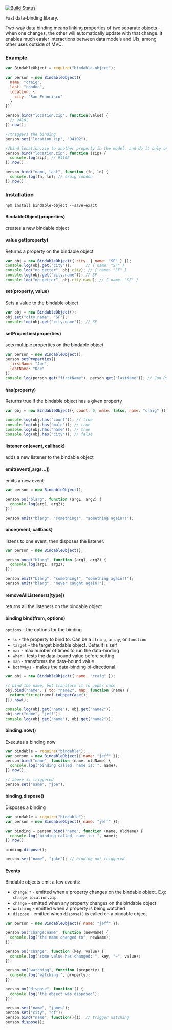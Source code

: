 [![Build Status](https://travis-ci.org/mojo-js/bindable-object.js.svg?branch=master)](https://travis-ci.org/mojo-js/bindable-object.js)

Fast data-binding library.

Two-way data binding means linking properties of two separate objects - when one changes, the other will automatically update with that change.  It enables much easier interactions between data models and UIs, among other uses outside of MVC.

### Example

```javascript
var BindableObject = require("bindable-object");

var person = new BindableObject({
  name: "craig",
  last: "condon",
  location: {
    city: "San Francisco"
  }
});

person.bind("location.zip", function(value) {
  // 94102
}).now();

//triggers the binding
person.set("location.zip", "94102");

//bind location.zip to another property in the model, and do it only once
person.bind("location.zip", function (zip) {
  console.log(zip); // 94102
}).now();

person.bind("name, last", function (fn, ln) {
  console.log(fn, ln); // craig condon
}).now();
```

### Installation

```
npm install bindable-object --save-exact
```

#### BindableObject(properties)

creates a new bindable object

#### value get(property)

Returns a property on the bindable object

```javascript
var obj = new BindableObject({ city: { name: "SF" } });
console.log(obj.get("city"));      // { name: "SF" }
console.log("no getter", obj.city); // { name: "SF" }
console.log(obj.get("city.name")); // SF
console.log("no getter", obj.city.name); // { name: "SF" }
```

#### set(property, value)

Sets a value to the bindable object

```javascript
var obj = new BindableObject();
obj.set("city.name", "SF");
console.log(obj.get("city.name")); // SF
```

#### setProperties(properties)

sets multiple properties on the bindable object

```javascript
var person = new BindableObject();
person.setProperties({
  firstName: "Jon",
  lastName: "Doe"
});
console.log(person.get("firstName"), person.get("lastName")); // Jon Doe
```

#### has(property)

Returns true if the bindable object has a given property

```javascript
var obj = new BindableObject({ count: 0, male: false, name: "craig" });

console.log(obj.has("count")); // true
console.log(obj.has("male")); // true
console.log(obj.has("name")); // true
console.log(obj.has("city")); // false
```

#### listener on(event, callback)

adds a new listener to the bindable object

#### emit(event[,args...])

emits a new event

```javascript
var person = new BindableObject();

person.on("blarg", function (arg1, arg2) {
  console.log(arg1, arg2);
});

person.emit("blarg", "something!", "something again!!");
```

#### once(event, callback)

listens to one event, then disposes the listener.

```javascript
var person = new BindableObject();

person.once("blarg", function (arg1, arg2) {
  console.log(arg1, arg2);
});

person.emit("blarg", "something!", "something again!!");
person.emit("blarg", "never caught again!");
```

#### removeAllListeners([type])

returns all the listeners on the bindable object

#### binding bind(from, options)

`options` - the options for the binding
  - `to` - the property to bind to. Can be a `string`, `array`, or `function`
  - `target` - the target bindable object. Default is self
  - `max` - max number of times to run the data-binding
  - `when` - tests the data-bound value before setting
  - `map` - transforms the data-bound value
  - `bothWays` - makes the data-binding bi-directional.


```javascript
var obj = new BindableObject({ name: "craig" });

// bind the name, but transform it to upper case
obj.bind("name", { to: "name2", map: function (name) {
  return String(name).toUpperCase();
}}).now();

console.log(obj.get("name"), obj.get("name2"));
obj.set("name", "jeff");
console.log(obj.get("name"), obj.get("name2"));
```


#### binding.now()

Executes a binding now

```javascript
var bindable = require("bindable");
var person = new BindableObject({ name: "jeff" });
person.bind("name", function (name, oldName) {
  console.log("binding called, name is: ", name);
}).now();

// above is triggered
person.set("name", "joe");
```


#### binding.dispose()

Disposes a binding

```javascript
var bindable = require("bindable");
var person = new BindableObject({ name: "jeff" });

var binding = person.bind("name", function (name, oldName) {
  console.log("binding called, name is: ", name);
}).now();

binding.dispose();

person.set("name", "jake"); // binding not triggered
```


#### Events

Bindable objects emit a few events:

- `change:*` - emitted when a property changes on the bindable object. E.g: `change:location.zip`.
- `change` - emitted when any property changes on the bindable object
- `watching` - emitted when a property is being watched
- `dispose` - emitted when `dispose()` is called on a bindable object

```javascript
var person = new BindableObject({ name: "jeff" });

person.on("change:name", function (newName) {
  console.log("the name changed to", newName);
});

person.on("change", function (key, value) {
  console.log("some value has changed: ", key, "=", value);
});

person.on("watching", function (property) {
  console.log("watching ", property);
});

person.on("dispose", function () {
  console.log("the object was disposed");
});

person.set("name", "james");
person.set("city", "sf");
person.bind("name", function(){}); // trigger watching
person.dispose();
```
